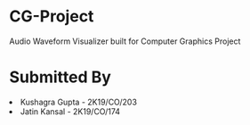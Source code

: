 # CG-Project
Audio Waveform Visualizer built for Computer Graphics Project
# Submitted By
  <li>
  Kushagra Gupta - 2K19/CO/203
  </li>
  <li>
  Jatin Kansal - 2K19/CO/174
  </li>
